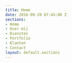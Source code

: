 ```yaml
---
title: Home
date: 2016-09-20 07:43:00 Z
sections:
- Home
- Over mij
- Diensten
- Portfolio
- Klanten
- Contact
layout: default.sections
---
```


